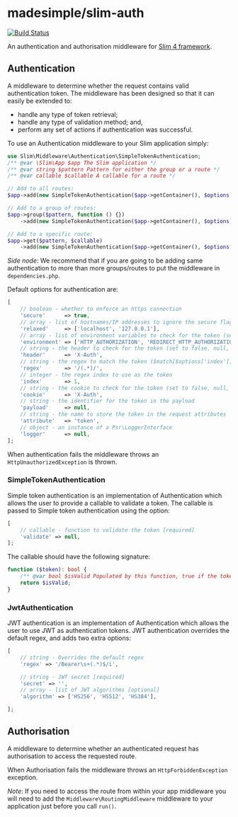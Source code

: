 # madesimple/slim-auth
[![Build Status](https://travis-ci.org/pdscopes/slim-auth.svg?branch=master)](https://travis-ci.org/pdscopes/slim-auth)

An authentication and authorisation middleware for [Slim 4 framework](https://www.slimframework.com/).

## Authentication
A middleware to determine whether the request contains valid authentication token. The middleware has been designed so that it can easily be extended to:

* handle any type of token retrieval;
* handle any type of validation method; and,
* perform any set of actions if authentication was successful.

To use an Authentication middleware to your Slim application simply:
```php
use Slim\Middleware\Authentication\SimpleTokenAuthentication;
/** @var \Slim\App $app The Slim application */
/** @var string $pattern Pattern for either the group or a route */
/** @var callable $callable A callable for a route */

// Add to all routes:
$app->add(new SimpleTokenAuthentication($app->getContainer(), $options));

// Add to a group of routes:
$app->group($pattern, function () {})
    ->add(new SimpleTokenAuthentication($app->getContainer(), $options));

// Add to a specific route:
$app->get($pattern, $callable)
    ->add(new SimpleTokenAuthentication($app->getContainer(), $options));
```

*Side node*: We recommend that if you are going to be adding same authentication to more than more groups/routes to put the middleware in `dependencies.php`.


Default options for authentication are:
```php
[
    // boolean - whether to enforce an https connection
    'secure'      => true,
    // array - list of hostnames/IP addresses to ignore the secure flag
    'relaxed'     => ['localhost', '127.0.0.1'],
    // array - list of environment variables to check for the token (set to an empty array to skip)
    'environment' => ['HTTP_AUTHORIZATION', 'REDIRECT_HTTP_AUTHORIZATION'],
    // string - the header to check for the token (set to false, null, or '' to skip)
    'header'      => 'X-Auth',
    // string - the regex to match the token ($match[$options['index']] is used as the token)
    'regex'       => '/(.*)/',
    // integer - the regex index to use as the token
    'index'       => 1,
    // string - the cookie to check for the token (set to false, null, or '' to skip)
    'cookie'      => 'X-Auth',
    // string - the identifier for the token in the payload
    'payload'     => null,
    // string - the name to store the token in the request attributes
    'attribute'   => 'token',
    // object - an instance of a Psr\LoggerInterface
    'logger'      => null,
];
```


When authentication fails the middleware throws an `HttpUnauthorizedException` is thrown.

### SimpleTokenAuthentication
Simple token authentication is an implementation of Authentication which allows the user to provide a callable to validate a token. The callable is passed to Simple token authentication using the option:
```php
[
    // callable - function to validate the token [required]
    'validate' => null,
];
```

The callable should have the following signature:
```php
function ($token): bool {
    /** @var bool $isValid Populated by this function, true if the token is valid */
    return $isValid;
}
```

### JwtAuthentication
JWT authentication is an implementation of Authentication which allows the user to use JWT as authentication tokens. JWT authentication overrides the default regex, and adds two extra options:
```php
[
    // string - Overrides the default regex
    'regex' => '/Bearer\s+(.*)$/i',

    // string - JWT secret [required]
    'secret' => '',
    // array - list of JWT algorithms [optional]
    'algorithm' => ['HS256', 'HS512', 'HS384'],

];
```


## Authorisation
A middleware to determine whether an authenticated request has authorisation to access the requested route.

When Authorisation fails the middleware throws an `HttpForbiddenException` exception.

_Note_: If you need to access the route from within your app middleware you will need to add the `Middleware\RoutingMiddleware` middleware to your application just before you call `run()`.

